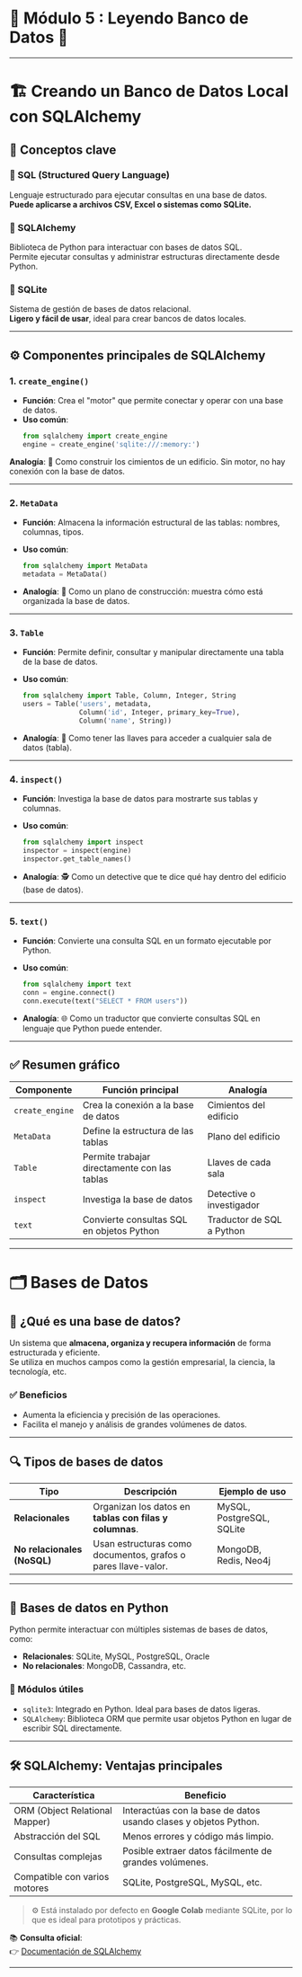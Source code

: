 # 🐼 Módulo 5 : Leyendo Banco de Datos 📁
---
# 🏗️ Creando un Banco de Datos Local con SQLAlchemy

## 🧠 Conceptos clave

### 🔸 SQL (Structured Query Language)
Lenguaje estructurado para ejecutar consultas en una base de datos.  
**Puede aplicarse a archivos CSV, Excel o sistemas como SQLite.**

### 🔸 SQLAlchemy
Biblioteca de Python para interactuar con bases de datos SQL.  
Permite ejecutar consultas y administrar estructuras directamente desde Python.

### 🔸 SQLite
Sistema de gestión de bases de datos relacional.  
**Ligero y fácil de usar**, ideal para crear bancos de datos locales.

---

## ⚙️ Componentes principales de SQLAlchemy

### 1. `create_engine()`
- **Función**: Crea el "motor" que permite conectar y operar con una base de datos.
- **Uso común**:
    ```python
  from sqlalchemy import create_engine
  engine = create_engine('sqlite:///:memory:')
  ````

**Analogía**: 🧱 Como construir los cimientos de un edificio.
  Sin motor, no hay conexión con la base de datos.

---

### 2. `MetaData`

* **Función**: Almacena la información estructural de las tablas: nombres, columnas, tipos.
* **Uso común**:

  ```python
  from sqlalchemy import MetaData
  metadata = MetaData()
  ```
* **Analogía**: 📐 Como un plano de construcción: muestra cómo está organizada la base de datos.

---

### 3. `Table`

* **Función**: Permite definir, consultar y manipular directamente una tabla de la base de datos.
* **Uso común**:

  ```python
  from sqlalchemy import Table, Column, Integer, String
  users = Table('users', metadata,
                Column('id', Integer, primary_key=True),
                Column('name', String))
  ```
* **Analogía**: 🔑 Como tener las llaves para acceder a cualquier sala de datos (tabla).

---

### 4. `inspect()`

* **Función**: Investiga la base de datos para mostrarte sus tablas y columnas.
* **Uso común**:

  ```python
  from sqlalchemy import inspect
  inspector = inspect(engine)
  inspector.get_table_names()
  ```
* **Analogía**: 🕵️ Como un detective que te dice qué hay dentro del edificio (base de datos).

---

### 5. `text()`

* **Función**: Convierte una consulta SQL en un formato ejecutable por Python.
* **Uso común**:

  ```python
  from sqlalchemy import text
  conn = engine.connect()
  conn.execute(text("SELECT * FROM users"))
  ```
* **Analogía**: 🌐 Como un traductor que convierte consultas SQL en lenguaje que Python puede entender.

---

## ✅ Resumen gráfico

| Componente      | Función principal                            | Analogía                  |
| --------------- | -------------------------------------------- | ------------------------- |
| `create_engine` | Crea la conexión a la base de datos          | Cimientos del edificio    |
| `MetaData`      | Define la estructura de las tablas           | Plano del edificio        |
| `Table`         | Permite trabajar directamente con las tablas | Llaves de cada sala       |
| `inspect`       | Investiga la base de datos                   | Detective o investigador  |
| `text`          | Convierte consultas SQL en objetos Python    | Traductor de SQL a Python |

---
# 🗂️ Bases de Datos 

## 🧾 ¿Qué es una base de datos?
Un sistema que **almacena, organiza y recupera información** de forma estructurada y eficiente.  
Se utiliza en muchos campos como la gestión empresarial, la ciencia, la tecnología, etc.

### ✅ Beneficios
- Aumenta la eficiencia y precisión de las operaciones.
- Facilita el manejo y análisis de grandes volúmenes de datos.

---

## 🔍 Tipos de bases de datos

| Tipo | Descripción | Ejemplo de uso |
|------|-------------|----------------|
| **Relacionales** | Organizan los datos en **tablas con filas y columnas**. | MySQL, PostgreSQL, SQLite |
| **No relacionales (NoSQL)** | Usan estructuras como documentos, grafos o pares llave-valor. | MongoDB, Redis, Neo4j |

---

## 🐍 Bases de datos en Python

Python permite interactuar con múltiples sistemas de bases de datos, como:

- **Relacionales**: SQLite, MySQL, PostgreSQL, Oracle
- **No relacionales**: MongoDB, Cassandra, etc.

### 🧩 Módulos útiles
- `sqlite3`: Integrado en Python. Ideal para bases de datos ligeras.
- `SQLAlchemy`: Biblioteca ORM que permite usar objetos Python en lugar de escribir SQL directamente.

---

## 🛠️ SQLAlchemy: Ventajas principales

| Característica | Beneficio |
|----------------|-----------|
| ORM (Object Relational Mapper) | Interactúas con la base de datos usando clases y objetos Python. |
| Abstracción del SQL | Menos errores y código más limpio. |
| Consultas complejas | Posible extraer datos fácilmente de grandes volúmenes. |
| Compatible con varios motores | SQLite, PostgreSQL, MySQL, etc. |

> ⚙️ Está instalado por defecto en **Google Colab** mediante SQLite, por lo que es ideal para prototipos y prácticas.

📚 **Consulta oficial**:  
👉 [Documentación de SQLAlchemy](https://docs.sqlalchemy.org/)

---
